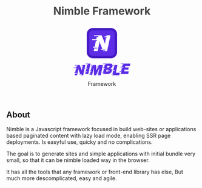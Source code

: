 <h1 align="center" style="color: #444">
	<p>Nimble Framework</p>
</h1>
<p align="center">
	<img align="center" src="nimble_icon.png" alt="nimble" width="80px"/>
</p>

<p align="center" style="color: #777">
	<img align="center" src="logo.png" alt="nimble"/>
	<p align="center">Framework</p>
</p>
<br>

## About
Nimble is a Javascript framework focused in build web-sites or applications based paginated content with lazy load mode, enabling SSR page deployments. Is easyful use, quicky and no complications.

The goal is to generate sites and simple applications with initial bundle very small, so that it can be nimble loaded way in the browser.

It has all the tools that any framework or front-end library has else, But much more descomplicated, easy and agile.
